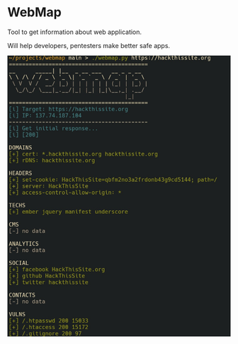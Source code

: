 # WebMap

Tool to get information about web application.

Will help developers, pentesters make better safe apps.

![WebMap by fagci screenshot](.img/scr.jpg)

